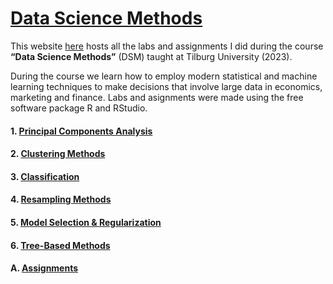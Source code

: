 # [Data Science Methods](https://ephemeral-malabi-5f3c48.netlify.app/)

This website [here](https://ephemeral-malabi-5f3c48.netlify.app/) hosts all the labs and assignments I did during the course **“Data Science Methods”** (DSM) taught at Tilburg University (2023).

During the course we learn how to employ modern statistical and machine learning techniques to make decisions that involve large data in economics, marketing and finance. Labs and asignments were made using the free software package R and RStudio.

#### 1. [Principal Components Analysis](https://ephemeral-malabi-5f3c48.netlify.app/lab1_pca.html)
#### 2. [Clustering Methods](https://ephemeral-malabi-5f3c48.netlify.app/lab1_clustering.html)
#### 3. [Classification](https://ephemeral-malabi-5f3c48.netlify.app/lab2_classification.html)
#### 4. [Resampling Methods](https://ephemeral-malabi-5f3c48.netlify.app/lab3_resampling.html)
#### 5. [Model Selection & Regularization](https://ephemeral-malabi-5f3c48.netlify.app/lab4_regularization.html)
#### 6. [Tree-Based Methods](https://ephemeral-malabi-5f3c48.netlify.app/lab5_trees.html)
#### A. [Assignments](https://ephemeral-malabi-5f3c48.netlify.app/assignments.html)

